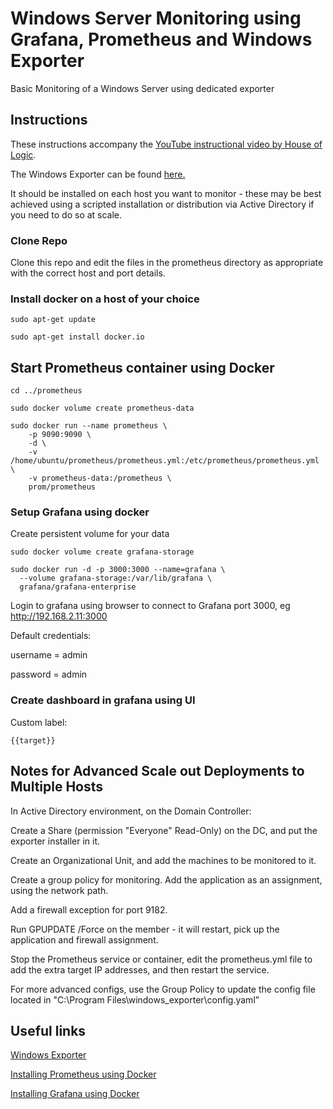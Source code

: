 # Windows Server Monitoring using Grafana, Prometheus and Windows Exporter

Basic Monitoring of a Windows Server using dedicated exporter

## Instructions
These instructions accompany the [YouTube instructional video by House of Logic](https://youtu.be/wS_X77aNQMk).

The Windows Exporter can be found [here.](https://github.com/prometheus-community/windows_exporter)

It should be installed on each host you want to monitor - these may be best achieved using a scripted installation or distribution via Active Directory if you need to do so at scale.

### Clone Repo

Clone this repo and edit the files in the prometheus directory as appropriate with the correct host and port details.

### Install docker on a host of your choice

```
sudo apt-get update

sudo apt-get install docker.io

```

## Start Prometheus container using Docker

```
cd ../prometheus

sudo docker volume create prometheus-data

sudo docker run --name prometheus \
    -p 9090:9090 \
    -d \
    -v /home/ubuntu/prometheus/prometheus.yml:/etc/prometheus/prometheus.yml \
    -v prometheus-data:/prometheus \
    prom/prometheus

```

### Setup Grafana using docker

Create persistent volume for your data

```
sudo docker volume create grafana-storage

sudo docker run -d -p 3000:3000 --name=grafana \
  --volume grafana-storage:/var/lib/grafana \
  grafana/grafana-enterprise

```

Login to grafana using browser to connect to Grafana port 3000, eg http://192.168.2.11:3000

Default credentials:

username = admin

password = admin 

### Create dashboard in grafana using UI

Custom label:

```
{{target}}

```

## Notes for Advanced Scale out Deployments to Multiple Hosts

In Active Directory environment, on the Domain Controller:

Create a Share (permission "Everyone" Read-Only) on the DC, and put the exporter installer in it.

Create an Organizational Unit, and add the machines to be monitored to it.

Create a group policy for monitoring. Add the application as an assignment, using the network path.

Add a firewall exception for port 9182.

Run GPUPDATE /Force on the member - it will restart, pick up the application and firewall assignment.

Stop the Prometheus service or container, edit the prometheus.yml file to add the extra target IP addresses, and then restart the service.

For more advanced configs, use the Group Policy to update the config file located in "C:\Program Files\windows_exporter\config.yaml"


## Useful links

[Windows Exporter](https://github.com/prometheus-community/windows_exporter)

[Installing Prometheus using Docker](https://prometheus.io/docs/prometheus/latest/installation/#using-docker)

[Installing Grafana using Docker](https://grafana.com/docs/grafana/latest/setup-grafana/installation/docker/#run-grafana-docker-image)
